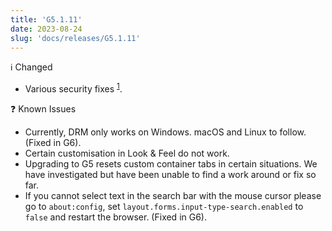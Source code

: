 ```yaml
---
title: 'G5.1.11'
date: 2023-08-24
slug: 'docs/releases/G5.1.11'
---
```


ℹ️ Changed

- Various security fixes <sup>[1](https://www.mozilla.org/en-US/security/advisories/mfsa2023-35/)</sup>.

❓ Known Issues

- Currently, DRM only works on Windows. macOS and Linux to follow. (Fixed in G6).
- Certain customisation in Look & Feel do not work.
- Upgrading to G5 resets custom container tabs in certain situations. We have investigated but have been unable to find a work around or fix so far.
- If you cannot select text in the search bar with the mouse cursor please go to `about:config`, set `layout.forms.input-type-search.enabled` to `false` and restart the browser. (Fixed in G6).
